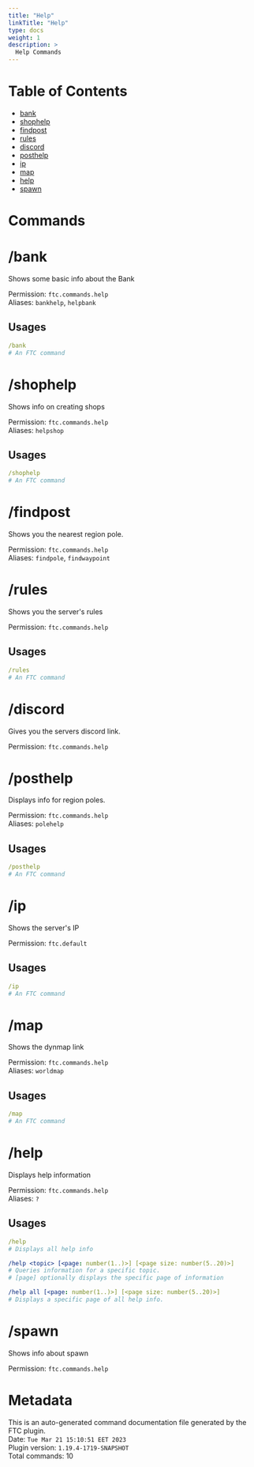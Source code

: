 ```yaml
---
title: "Help"
linkTitle: "Help"
type: docs
weight: 1
description: >
  Help Commands
---
```


# Table of Contents
- [bank](#net_forthecrown_commands_help_HelpCommand$HelpBank)
- [shophelp](#net_forthecrown_commands_help_HelpCommand$HelpShop)
- [findpost](#net_forthecrown_commands_help_HelpCommand$HelpFindPost)
- [rules](#net_forthecrown_commands_help_HelpCommand$HelpRules)
- [discord](#net_forthecrown_commands_help_HelpCommand$HelpDiscord)
- [posthelp](#net_forthecrown_commands_help_HelpCommand$HelpPost)
- [ip](#net_forthecrown_commands_help_HelpCommand$HelpIp)
- [map](#net_forthecrown_commands_help_HelpCommand$HelpMap)
- [help](#net_forthecrown_commands_help_CommandHelp)
- [spawn](#net_forthecrown_commands_help_HelpCommand$HelpSpawn)

# Commands
# /bank <a name="net_forthecrown_commands_help_HelpCommand$HelpBank"></a>
Shows some basic info about the Bank  
  
Permission: `ftc.commands.help`  
Aliases: `bankhelp`, `helpbank`  
## Usages
```yaml
/bank
# An FTC command
```

# /shophelp <a name="net_forthecrown_commands_help_HelpCommand$HelpShop"></a>
Shows info on creating shops  
  
Permission: `ftc.commands.help`  
Aliases: `helpshop`  
## Usages
```yaml
/shophelp
# An FTC command
```

# /findpost <a name="net_forthecrown_commands_help_HelpCommand$HelpFindPost"></a>
Shows you the nearest region pole.  
  
Permission: `ftc.commands.help`  
Aliases: `findpole`, `findwaypoint`  

# /rules <a name="net_forthecrown_commands_help_HelpCommand$HelpRules"></a>
Shows you the server's rules  
  
Permission: `ftc.commands.help`  
## Usages
```yaml
/rules
# An FTC command
```

# /discord <a name="net_forthecrown_commands_help_HelpCommand$HelpDiscord"></a>
Gives you the servers discord link.  
  
Permission: `ftc.commands.help`  

# /posthelp <a name="net_forthecrown_commands_help_HelpCommand$HelpPost"></a>
Displays info for region poles.  
  
Permission: `ftc.commands.help`  
Aliases: `polehelp`  
## Usages
```yaml
/posthelp
# An FTC command
```

# /ip <a name="net_forthecrown_commands_help_HelpCommand$HelpIp"></a>
Shows the server's IP  
  
Permission: `ftc.default`  
## Usages
```yaml
/ip
# An FTC command
```

# /map <a name="net_forthecrown_commands_help_HelpCommand$HelpMap"></a>
Shows the dynmap link  
  
Permission: `ftc.commands.help`  
Aliases: `worldmap`  
## Usages
```yaml
/map
# An FTC command
```

# /help <a name="net_forthecrown_commands_help_CommandHelp"></a>
Displays help information  
  
Permission: `ftc.commands.help`  
Aliases: `?`  
## Usages
```yaml
/help
# Displays all help info

/help <topic> [<page: number(1..)>] [<page size: number(5..20)>]
# Queries information for a specific topic.
# [page] optionally displays the specific page of information

/help all [<page: number(1..)>] [<page size: number(5..20)>]
# Displays a specific page of all help info.
```

# /spawn <a name="net_forthecrown_commands_help_HelpCommand$HelpSpawn"></a>
Shows info about spawn  
  
Permission: `ftc.commands.help`  

# Metadata
This is an auto-generated command documentation file generated by the FTC plugin.  
Date: `Tue Mar 21 15:10:51 EET 2023`  
Plugin version: `1.19.4-1719-SNAPSHOT`  
Total commands: 10